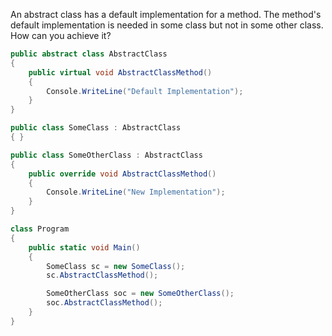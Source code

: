 An abstract class has a default implementation for a method. The method's default implementation
is needed in some class but not in some other class. How can you achieve it?  
```csharp
public abstract class AbstractClass
{
    public virtual void AbstractClassMethod()
    {
        Console.WriteLine("Default Implementation");
    }
}

public class SomeClass : AbstractClass
{ }

public class SomeOtherClass : AbstractClass
{
    public override void AbstractClassMethod()
    {
        Console.WriteLine("New Implementation");
    }
}

class Program
{
    public static void Main()
    {
        SomeClass sc = new SomeClass();
        sc.AbstractClassMethod();

        SomeOtherClass soc = new SomeOtherClass();
        soc.AbstractClassMethod();          
    }
}
```
